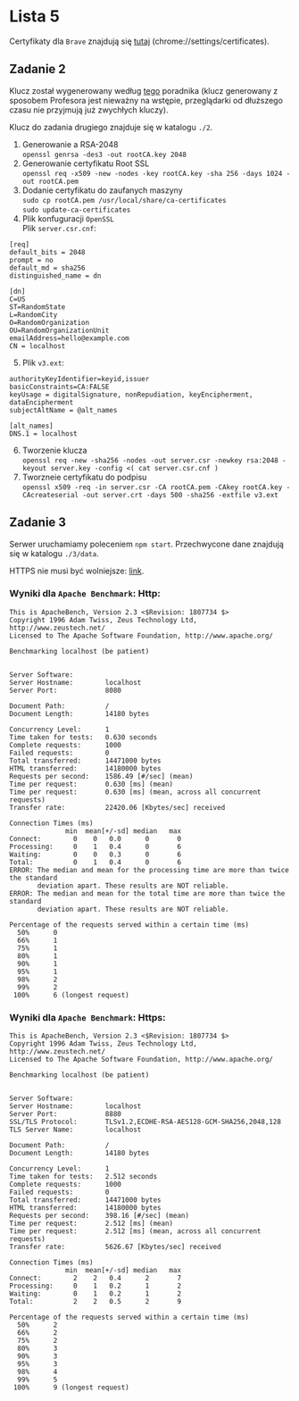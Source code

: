 # Lista 5

Certyfikaty dla `Brave` znajdują się [tutaj](chrome://settings/certificates) (chrome://settings/certificates). 

## Zadanie 2

Klucz został wygenerowany według [tego](https://medium.freecodecamp.org/how-to-get-https-working-on-your-local-development-environment-in-5-minutes-7af615770eec) poradnika (klucz generowany z sposobem Profesora jest nieważny na wstępie, przeglądarki od dłuższego czasu nie przyjmują już zwychłych kluczy).

Klucz do zadania drugiego znajduje się w katalogu `./2`.

1. Generowanie a RSA-2048  
`openssl genrsa -des3 -out rootCA.key 2048`
2. Generowanie certyfikatu Root SSL  
`openssl req -x509 -new -nodes -key rootCA.key -sha 256 -days 1024 -out rootCA.pem`
3. Dodanie certyfikatu do zaufanych maszyny  
`sudo cp rootCA.pem /usr/local/share/ca-certificates`  
`sudo update-ca-certificates`
4. Plik konfuguracji `OpenSSL`  
Plik `server.csr.cnf`:
```
[req]
default_bits = 2048
prompt = no
default_md = sha256
distinguished_name = dn

[dn]
C=US
ST=RandomState
L=RandomCity
O=RandomOrganization
OU=RandomOrganizationUnit
emailAddress=hello@example.com
CN = localhost
```
5. Plik `v3.ext`:
```
authorityKeyIdentifier=keyid,issuer
basicConstraints=CA:FALSE
keyUsage = digitalSignature, nonRepudiation, keyEncipherment, dataEncipherment
subjectAltName = @alt_names

[alt_names]
DNS.1 = localhost
```
6. Tworzenie klucza  
`openssl req -new -sha256 -nodes -out server.csr -newkey rsa:2048 -keyout server.key -config <( cat server.csr.cnf )`
7. Tworzneie certyfikatu do podpisu  
`openssl x509 -req -in server.csr -CA rootCA.pem -CAkey rootCA.key -CAcreateserial -out server.crt -days 500 -sha256 -extfile v3.ext`

## Zadanie 3

Serwer uruchamiamy poleceniem `npm start`. Przechwycone dane znajdują się w katalogu `./3/data`.

HTTPS nie musi być wolniejsze: [link](https://snowball.digital/blog/https-is-faster-than-http).

### Wyniki dla `Apache Benchmark`: Http:

```
This is ApacheBench, Version 2.3 <$Revision: 1807734 $>
Copyright 1996 Adam Twiss, Zeus Technology Ltd, http://www.zeustech.net/
Licensed to The Apache Software Foundation, http://www.apache.org/

Benchmarking localhost (be patient)


Server Software:        
Server Hostname:        localhost
Server Port:            8080

Document Path:          /
Document Length:        14180 bytes

Concurrency Level:      1
Time taken for tests:   0.630 seconds
Complete requests:      1000
Failed requests:        0
Total transferred:      14471000 bytes
HTML transferred:       14180000 bytes
Requests per second:    1586.49 [#/sec] (mean)
Time per request:       0.630 [ms] (mean)
Time per request:       0.630 [ms] (mean, across all concurrent requests)
Transfer rate:          22420.06 [Kbytes/sec] received

Connection Times (ms)
              min  mean[+/-sd] median   max
Connect:        0    0   0.0      0       0
Processing:     0    1   0.4      0       6
Waiting:        0    0   0.3      0       6
Total:          0    1   0.4      0       6
ERROR: The median and mean for the processing time are more than twice the standard
       deviation apart. These results are NOT reliable.
ERROR: The median and mean for the total time are more than twice the standard
       deviation apart. These results are NOT reliable.

Percentage of the requests served within a certain time (ms)
  50%      0
  66%      1
  75%      1
  80%      1
  90%      1
  95%      1
  98%      2
  99%      2
 100%      6 (longest request)
```

### Wyniki dla `Apache Benchmark`: Https:

```
This is ApacheBench, Version 2.3 <$Revision: 1807734 $>
Copyright 1996 Adam Twiss, Zeus Technology Ltd, http://www.zeustech.net/
Licensed to The Apache Software Foundation, http://www.apache.org/

Benchmarking localhost (be patient)


Server Software:        
Server Hostname:        localhost
Server Port:            8880
SSL/TLS Protocol:       TLSv1.2,ECDHE-RSA-AES128-GCM-SHA256,2048,128
TLS Server Name:        localhost

Document Path:          /
Document Length:        14180 bytes

Concurrency Level:      1
Time taken for tests:   2.512 seconds
Complete requests:      1000
Failed requests:        0
Total transferred:      14471000 bytes
HTML transferred:       14180000 bytes
Requests per second:    398.16 [#/sec] (mean)
Time per request:       2.512 [ms] (mean)
Time per request:       2.512 [ms] (mean, across all concurrent requests)
Transfer rate:          5626.67 [Kbytes/sec] received

Connection Times (ms)
              min  mean[+/-sd] median   max
Connect:        2    2   0.4      2       7
Processing:     0    1   0.2      1       2
Waiting:        0    1   0.2      1       2
Total:          2    2   0.5      2       9

Percentage of the requests served within a certain time (ms)
  50%      2
  66%      2
  75%      2
  80%      3
  90%      3
  95%      3
  98%      4
  99%      5
 100%      9 (longest request)
```